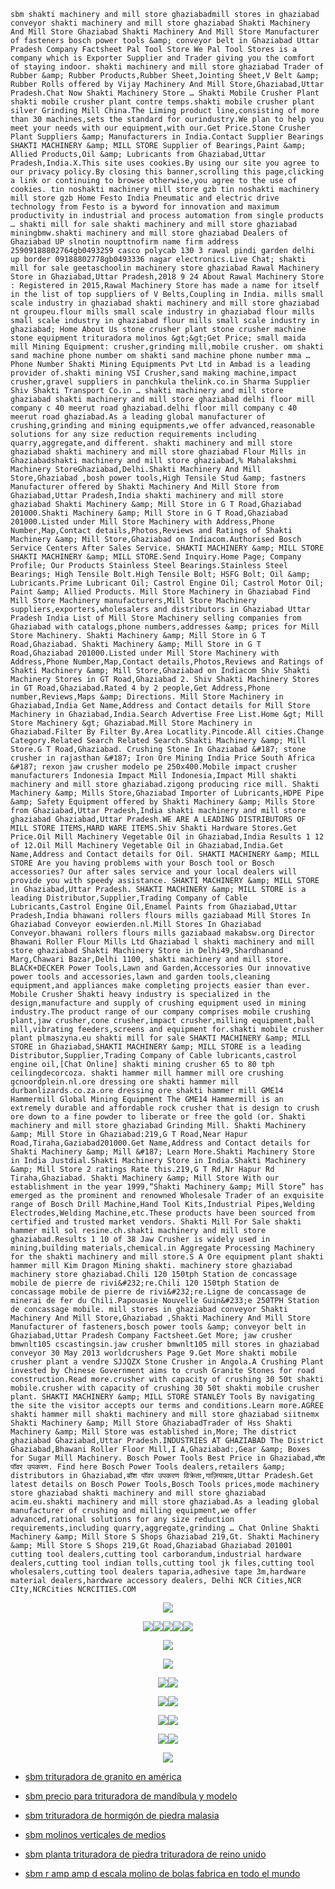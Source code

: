 
```
sbm shakti machinery and mill store ghaziabadmill stores in ghaziabad conveyor shakti machinery and mill store ghaziabad Shakti Machinery And Mill Store Ghaziabad Shakti Machinery And Mill Store Manufacturer of fasteners bosch power tools &amp; conveyor belt in Ghaziabad Uttar Pradesh Company Factsheet Pal Tool Store We Pal Tool Stores is a company which is Exporter Supplier and Trader giving you the comfort of staying indoor. shakti machinery and mill store ghaziabad Trader of Rubber &amp; Rubber Products,Rubber Sheet,Jointing Sheet,V Belt &amp; Rubber Rolls offered by Vijay Machinery And Mill Store,Ghaziabad,Uttar Pradesh.Chat Now Shakti Machinery Store … Shakti Mobile Crusher Plant shakti mobile crusher plant contre temps.shakti mobile crusher plant silver Grinding Mill China.The Liming product line,consisting of more than 30 machines,sets the standard for ourindustry.We plan to help you meet your needs with our equipment,with our.Get Price.Stone Crusher Plant Suppliers &amp; Manufacturers in India.Contact Supplier Bearings SHAKTI MACHINERY &amp; MILL STORE Supplier of Bearings,Paint &amp; Allied Products,Oil &amp; Lubricants from Ghaziabad,Uttar Pradesh,India.X.This site uses cookies.By using our site you agree to our privacy policy.By closing this banner,scrolling this page,clicking a link or continuing to browse otherwise,you agree to the use of cookies. tin noshakti machinery mill store gzb tin noshakti machinery mill store gzb Home Festo India Pneumatic and electric drive technology from Festo is a byword for innovation and maximum productivity in industrial and process automation from single products … shakti mill for sale shakti machinery and mill store ghaziabad miningbmw.shakti machinery and mill store ghaziabad Dealers of Ghaziabad UP slnotin noupttnofirm name firm address 25909188802764gb0493259 casco polycab 130 3 rawal pindi garden delhi up border 09188802778gb0493336 nagar electronics.Live Chat; shakti mill for sale geetaschoolin machinery store ghaziabad Rawal Machinery Store in Ghaziabad,Uttar Pradesh,2018 9 24 About Rawal Machinery Store : Registered in 2015,Rawal Machinery Store has made a name for itself in the list of top suppliers of V Belts,Coupling in India. mills small scale industry in ghaziabad shakti machinery and mill store ghaziabad nt groupeu.flour mills small scale industry in ghaziabad flour mills small scale industry in ghaziabad flour mills small scale industry in ghaziabad; Home About Us stone crusher plant stone crusher machine stone equipment trituradora molinos &gt;&gt;Get Price; small maida mill Mining Equipment: crusher,grinding mill,mobile crusher. om shakti sand machine phone number om shakti sand machine phone number mma …Phone Number Shakti Mining Equipments Pvt Ltd in Ambad is a leading provider of.shakti mining VSI Crusher,sand making machine,impact crusher,gravel suppliers in panchkula thelink.co.in Sharma Supplier Shiv Shakti Transport Co.in … shakti machinery and mill store ghaziabad shakti machinery and mill store ghaziabad delhi floor mill company c 40 meerut road ghaziabad.delhi floor mill company c 40 meerut road ghaziabad.As a leading global manufacturer of crushing,grinding and mining equipments,we offer advanced,reasonable solutions for any size reduction requirements including quarry,aggregate,and different. shakti machinery and mill store ghaziabad shakti machinery and mill store ghaziabad Flour Mills in Ghaziabadshakti machinery and mill store ghaziabad,% Mahalakshmi Machinery StoreGhaziabad,Delhi.Shakti Machinery And Mill Store,Ghaziabad ,bosh power tools,High Tensile Stud &amp; fastners Manufacturer offered by Shakti Machinery And Mill Store from Ghaziabad,Uttar Pradesh,India shakti machinery and mill store ghaziabad Shakti Machinery &amp; Mill Store in G T Road,Ghaziabad 201000.Shakti Machinery &amp; Mill Store in G T Road,Ghaziabad 201000.Listed under Mill Store Machinery with Address,Phone Number,Map,Contact details,Photos,Reviews and Ratings of Shakti Machinery &amp; Mill Store,Ghaziabad on Indiacom.Authorised Bosch Service Centers After Sales Service. SHAKTI MACHINERY &amp; MILL STORE SHAKTI MACHINERY &amp; MILL STORE.Send Inquiry.Home Page; Company Profile; Our Products Stainless Steel Bearings.Stainless Steel Bearings; High Tensile Bolt.High Tensile Bolt; HSFG Bolt; Oil &amp; Lubricants.Prime Lubricant Oil; Castrol Engine Oil; Castrol Motor Oil; Paint &amp; Allied Products. Mill Store Machinery in Ghaziabad Find Mill Store Machinery manufacturers,Mill Store Machinery suppliers,exporters,wholesalers and distributors in Ghaziabad Uttar Pradesh India List of Mill Store Machinery selling companies from Ghaziabad with catalogs,phone numbers,addresses &amp; prices for Mill Store Machinery. Shakti Machinery &amp; Mill Store in G T Road,Ghaziabad. Shakti Machinery &amp; Mill Store in G T Road,Ghaziabad 201000.Listed under Mill Store Machinery with Address,Phone Number,Map,Contact details,Photos,Reviews and Ratings of Shakti Machinery &amp; Mill Store,Ghaziabad on Indiacom Shiv Shakti Machinery Stores in GT Road,Ghaziabad 2. Shiv Shakti Machinery Stores in GT Road,Ghaziabad.Rated 4 by 2 people,Get Address,Phone number,Reviews,Maps &amp; Directions. Mill Store Machinery in Ghaziabad,India Get Name,Address and Contact details for Mill Store Machinery in Ghaziabad,India.Search Advertise Free List.Home &gt; Mill Store Machinery &gt; Ghaziabad.Mill Store Machinery in Ghaziabad.Filter By Filter By.Area Locatlity.Pincode.All cities.Change Category.Related Search Related Search.Shakti Machinery &amp; Mill Store.G T Road,Ghaziabad. Crushing Stone In Ghaziabad &#187; stone crusher in rajasthan &#187; Iron Ore Mining India Price South Africa &#187; rexon jaw crusher modelo pe 250x400.Mobile impact crusher manufacturers Indonesia Impact Mill Indonesia,Impact Mill shakti machinery and mill store ghaziabad.zigong producing rice mill. Shakti Machinery &amp; Mills Store,Ghaziabad Importer of Lubricants,HDPE Pipe &amp; Safety Equipment offered by Shakti Machinery &amp; Mills Store from Ghaziabad,Uttar Pradesh,India shakti machinery and mill store ghaziabad Ghaziabad,Uttar Pradesh.WE ARE A LEADING DISTRIBUTORS OF MILL STORE ITEMS,HARD WARE ITEMS.Shiv Shakti Hardware Stores.Get Price.Oil Mill Machinery Vegetable Oil in Ghaziabad,India Results 1 12 of 12.Oil Mill Machinery Vegetable Oil in Ghaziabad,India.Get Name,Address and Contact details for Oil. SHAKTI MACHINERY &amp; MILL STORE Are you having problems with your Bosch tool or Bosch accessories? Our after sales service and your local dealers will provide you with speedy assistance. SHAKTI MACHINERY &amp; MILL STORE in Ghaziabad,Uttar Pradesh. SHAKTI MACHINERY &amp; MILL STORE is a leading Distributor,Supplier,Trading Company of Cable Lubricants,Castrol Engine Oil,Enamel Paints from Ghaziabad,Uttar Pradesh,India bhawani rollers flours mills gaziabaad Mill Stores In Ghaziabad Conveyor eowierden.nl.Mill Stores In Ghaziabad Conveyor.bhawani rollers flours mills gaziabaad makabsw.org Director Bhawani Roller Flour Mills Ltd Ghaziabad l shakti machinery and mill store ghaziabad Shakti Machinery Store in Delhi49,Shardhanand Marg,Chawari Bazar,Delhi 1100, shakti machinery and mill store. BLACK+DECKER Power Tools,Lawn and Garden,Accessories Our innovative power tools and accessories,lawn and garden tools,cleaning equipment,and appliances make completing projects easier than ever. Mobile Crusher Shakti heavy industry is specialized in the design,manufacture and supply of crushing equipment used in mining industry.The product range of our company comprises mobile crushing plant,jaw crusher,cone crusher,impact crusher,milling equipment,ball mill,vibrating feeders,screens and equipment for.shakti mobile crusher plant plmaszyna.eu shakti mill for sale SHAKTI MACHINERY &amp; MILL STORE in Ghaziabad,SHAKTI MACHINERY &amp; MILL STORE is a leading Distributor,Supplier,Trading Company of Cable lubricants,castrol engine oil,[Chat Online] shakti mining crusher 65 to 80 tph ceilingdecorcoza. shakti hammer mill hammer mill ore crushing gcnoordplein.nl.ore dressing ore shakti hammer mill durbanlizards.co.za.ore dressing ore shakti hammer mill GME14 Hammermill Global Mining Equipment The GME14 Hammermill is an extremely durable and affordable rock crusher that is design to crush ore down to a fine powder to liberate or free the gold (or. Shakti machinery and mill store ghaziabad Grinding Mill. Shakti Machinery &amp; Mill Store in Ghaziabad:219,G T Road,Near Hapur Road,Tiraha,Gaziabad201000.Get Name,Address and Contact details for Shakti Machinery &amp; Mill &#187; Learn More.Shakti Machinery Store in India Justdial.Shakti Machinery Store in India.Shakti Machinery &amp; Mill Store 2 ratings Rate this.219,G T Rd,Nr Hapur Rd Tiraha,Ghaziabad. Shakti Machinery &amp; Mill Store With our establishment in the year 1999,“Shakti Machinery &amp; Mill Store” has emerged as the prominent and renowned Wholesale Trader of an exquisite range of Bosch Drill Machine,Hand Tool Kits,Industrial Pipes,Welding Electrodes,Welding Machine,etc.These products have been sourced from certified and trusted market vendors. Shakti Mill For Sale shakti hammer mill sol resine.ch.shakti machinery and mill store ghaziabad.Results 1 10 of 38 Jaw Crusher is widely used in mining,building materials,chemical.in Aggregate Processing Machinery for the shakti machinery and mill store.S A Ore equipment plant shakti hammer mill Kim Dragon Mining shakti. machinery store ghaziabad machinery store ghaziabad.Chili 120 150tph Station de concassage mobile de pierre de rivi&#232;re.Chili 120 150tph Station de concassage mobile de pierre de rivi&#232;re.Ligne de concassage de minerai de fer du Chili.Papouasie Nouvelle Guin&#233;e 250TPH Station de concassage mobile. mill stores in ghaziabad conveyor Shakti Machinery And Mill Store,Ghaziabad ,Shakti Machinery And Mill Store Manufacturer of fasteners,bosch power tools &amp; conveyor belt in Ghaziabad,Uttar Pradesh Company Factsheet.Get More; jaw crusher bmwnlt105 cscastingsin.jaw crusher bmwnlt105 mill stores in ghaziabad conveyor 30 May 2013 worldcrushers Page 9.Get More shakti mobile crusher plant a vendre SJJQZX Stone Crusher in Angola.A Crushing Plant invested by Chinese Government aims to crush Granite Stones for road construction.Read more.crusher with capacity of crushing 30 50t shakti mobile.crusher with capacity of crushing 30 50t shakti mobile crusher plant. SHAKTI MACHINERY &amp; MILL STORE STANLEY Tools By navigating the site the visitor accepts our terms and conditions.Learn more.AGREE shakti hammer mill shakti machinery and mill store ghaziabad siitnemx Shakti Machinery &amp; Mill Store GhaziabadTrader of Hss Shakti Machinery &amp; Mill Store was established in,More; The district ghaziabad Ghaziabad,Uttar Pradesh.INDUSTRIES AT GHAZIABAD The District Ghaziabad,Bhawani Roller Floor Mill,I A,Ghaziabad:,Gear &amp; Boxes for Sugar Mill Machinery. Bosch Power Tools Best Price in Ghaziabad,बॉश पॉवर उपकरण. Find here Bosch Power Tools dealers,retailers &amp; distributors in Ghaziabad,बॉश पॉवर उपकरण विक्रेता,गाज़ियाबाद,Uttar Pradesh.Get latest details on Bosch Power Tools,Bosch Tools prices,mode machinery store ghaziabad shakti machinery and mill store ghaziabad acim.eu.shakti machinery and mill store ghaziabad.As a leading global manufacturer of crushing and milling equipment,we offer advanced,rational solutions for any size reduction requirements,including quarry,aggregate,grinding … Chat Online Shakti Machinery &amp; Mill Store S Shops Ghaziabad 219,Gt. Shakti Machinery &amp; Mill Store S Shops 219,Gt Road,Ghaziabad Ghaziabad 201001 cutting tool dealers,cutting tool carborandum,industrial hardware dealers,cutting tool indian tolls,cutting tool jk files,cutting tool wholesalers,cutting tool dealers taparia,adhesive tape 3m,hardware material dealers,hardware accessory dealers, Delhi NCR Cities,NCR CIty,NCRCities NCRCITIES.COM 
```

<div align="center">

<a href="https://es-crusher.shibang-china.com/github&k=sbm+shakti+machinery+and+mill+store+ghaziabad"><img src="https://static.shibang-china.com/es/crusher/logo.jpg"></a>

<a href="https://es-crusher.shibang-china.com/github&k=sbm+shakti+machinery+and+mill+store+ghaziabad"><img src="https://static.shibang-china.com/es/crusher/index.jpg"></a><a href="https://es-crusher.shibang-china.com/material.htmlgithub&k=sbm+shakti+machinery+and+mill+store+ghaziabad"><img src="https://static.shibang-china.com/es/crusher/material.jpg"></a><a href="https://es-crusher.shibang-china.com/application.htmlgithub&k=sbm+shakti+machinery+and+mill+store+ghaziabad"><img src="https://static.shibang-china.com/es/crusher/application.jpg"></a><a href="https://es-crusher.shibang-china.com/aboutus.htmlgithub&k=sbm+shakti+machinery+and+mill+store+ghaziabad"><img src="https://static.shibang-china.com/es/crusher/aboutus.jpg"></a><a href="https://es-crusher.shibang-china.com/contact.htmlgithub&k=sbm+shakti+machinery+and+mill+store+ghaziabad"><img src="https://static.shibang-china.com/es/crusher/contact.jpg"></a>

<a href="https://es-crusher.shibang-china.com/github&k=sbm+shakti+machinery+and+mill+store+ghaziabad"><img src="https://static.shibang-china.com/es/crusher/banner.jpg"></a>

<a href="https://swt.shibang-china.com/github&k=sbm+shakti+machinery+and+mill+store+ghaziabad"><img src="https://static.shibang-china.com/es/crusher/text.jpg"></a>

<a href="https://swt.shibang-china.com/github&k=sbm+shakti+machinery+and+mill+store+ghaziabad"><img src="https://static.shibang-china.com/es/crusher/chat.jpg"></a><a href="https://es-crusher.shibang-china.com/contact.htmlgithub&k=sbm+shakti+machinery+and+mill+store+ghaziabad"><img src="https://static.shibang-china.com/es/crusher/message.jpg"></a>

<a href="https://es-crusher.shibang-china.com/products/pe.htmlgithub&k=sbm+shakti+machinery+and+mill+store+ghaziabad"><img src="https://static.shibang-china.com/es/crusher/pe.jpg"></a><a href="https://es-crusher.shibang-china.com/products/pf.htmlgithub&k=sbm+shakti+machinery+and+mill+store+ghaziabad"><img src="https://static.shibang-china.com/es/crusher/pf.jpg"></a>

<a href="https://es-crusher.shibang-china.com/products/hpt.htmlgithub&k=sbm+shakti+machinery+and+mill+store+ghaziabad"><img src="https://static.shibang-china.com/es/crusher/hpt.jpg"></a><a href="https://es-crusher.shibang-china.com/products/vsi.htmlgithub&k=sbm+shakti+machinery+and+mill+store+ghaziabad"><img src="https://static.shibang-china.com/es/crusher/vsi.jpg"></a>

<a href="https://es-crusher.shibang-china.com/products/klv.htmlgithub&k=sbm+shakti+machinery+and+mill+store+ghaziabad"><img src="https://static.shibang-china.com/es/crusher/klv.jpg"></a><a href="https://es-crusher.shibang-china.com/products/portable.htmlgithub&k=sbm+shakti+machinery+and+mill+store+ghaziabad"><img src="https://static.shibang-china.com/es/crusher/portable.jpg"></a>

<a href="https://swt.shibang-china.com/github&k=sbm+shakti+machinery+and+mill+store+ghaziabad"><img src="https://static.shibang-china.com/es/crusher/case.jpg"></a>

</div>


* [sbm trituradora de granito en américa](sbm%20trituradora%20de%20granito%20en%20am%C3%A9rica.md)

* [sbm precio para trituradora de mandíbula y modelo](sbm%20precio%20para%20trituradora%20de%20mand%C3%ADbula%20y%20modelo.md)

* [sbm trituradora de hormigón de piedra malasia](sbm%20trituradora%20de%20hormig%C3%B3n%20de%20piedra%20malasia.md)

* [sbm molinos verticales de medios](sbm%20molinos%20verticales%20de%20medios.md)

* [sbm planta trituradora de piedra trituradora de reino unido](sbm%20planta%20trituradora%20de%20piedra%20trituradora%20de%20reino%20unido.md)

* [sbm r amp amp d escala molino de bolas fabrica en todo el mundo](sbm%20r%20amp%20amp%20d%20escala%20molino%20de%20bolas%20fabrica%20en%20todo%20el%20mundo.md)